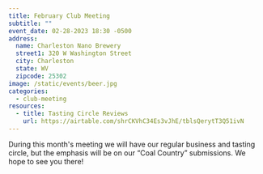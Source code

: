 ```yaml
---
title: February Club Meeting
subtitle: ""
event_date: 02-28-2023 18:30 -0500
address:
  name: Charleston Nano Brewery
  street1: 320 W Washington Street
  city: Charleston
  state: WV
  zipcode: 25302
image: /static/events/beer.jpg
categories:
  - club-meeting
resources:
  - title: Tasting Circle Reviews
    url: https://airtable.com/shrCKVhC34Es3vJhE/tblsQerytT3Q51ivN
---
```

During this month's meeting we will have our regular business and tasting circle, but the emphasis will be on our “Coal Country” submissions. We hope to see you there!